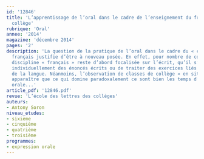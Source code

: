 ```yaml
---
id: '12846'
title: 'L’apprentissage de l’oral dans le cadre de l’enseignement du français au
  collège'
rubrique: 'Oral'
annee: '2014'
magazine: 'décembre 2014'
pages: '2'
description: 'La question de la pratique de l’oral dans le cadre du « cours » de
  français justifie d’être à nouveau posée. En effet, pour nombre de collègues, la
  discipline « français » reste d’abord focalisée sur l’écrit, qu’il s’agisse de produire
  individuellement des énoncés écrits ou de traiter des exercices liés à l’apprentissage
  de la langue. Néanmoins, l’observation de classes de collège « en situation » fait
  apparaître que ce qui domine paradoxalement ce sont bien les temps d’expression
  orale...'
article_pdf: '12846.pdf'
revue: 'L’école des lettres des collèges'
auteurs:
- Antony Soron
niveau_etudes:
- sixième
- cinquième
- quatrième
- troisième
programmes:
- expression orale
---
```

